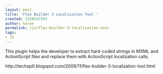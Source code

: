 ```yaml
---
layout: post
title: 'Flex Builder 3 Localization Tool '
created: 1258547503
author: keren
permalink: /js/flex-builder-3-localization-tool
tags:
- JS
---
```

<p>This plugin helps the developer to extract hard-coded strings in MXML and ActionScript files and replace them with ActionScript localization calls.</p>
<p>http://techspill.blogspot.com/2009/11/flex-builder-3-localization-tool.html</p>
<p>&nbsp;</p>
